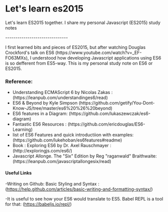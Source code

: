<h1>Let's learn es2015</h1>

<p>Let's learn ES2015 together. I share my personal Javascript (ES2015) study notes</p>
 -------------------------------

<p> I first learned bits and pieces of ES2015, but after watching Douglas Crockford's talk on ES6 (https://www.youtube.com/watch?v=_EF-FO63MXs), I understood how developing Javascript applications using ES6 is so defferent from ES5-way. This is my personal study note on ES6 or ES2015.</p>

 <h3>Reference:</h3>
 <ul>
 <li>Understanding ECMAScript 6 by Nicolas Zakas : (https://leanpub.com/understandinges6/read)</li>
 <li>ES6 & Beyond by Kyle Simpson (https://github.com/getify/You-Dont-Know-JS/tree/master/es6%20%26%20beyond)</li>
 <li>ES6 features in a Diagram: (https://github.com/lukaszewczak/es6-diagram)</li>
 <li>Fantastic ES6 Resources : (https://github.com/ericdouglas/ES6-Learning)</li>
 <li>list of ES6 Features and quick introductiion with examples: (https://github.com/lukehoban/es6features#readme)</li>
 <li>Book : Exploring ES6 by Dr. Axel Rauschmayer : (http://exploringjs.com/es6/)</li>
 <li>Javascript Allonge. The "Six" Edition by Reg "raganwald" Braithwaite: (https://leanpub.com/javascriptallongesix/read)</li>
 </ul>

 <h4>Useful Links</h4>

-Writing on Github: Basic Styling and Syntax : (https://help.github.com/articles/basic-writing-and-formatting-syntax/)

-It is useful to see how your ES6 would translate to ES5. Babel REPL is a tool for that: (https://babeljs.io/repl/)